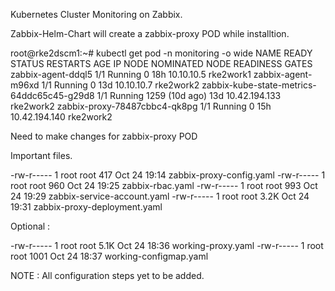 Kubernetes Cluster Monitoring on Zabbix.

Zabbix-Helm-Chart will create a zabbix-proxy POD while installtion.

root@rke2dscm1:~# kubectl get pod -n monitoring -o wide
NAME                                         READY   STATUS    RESTARTS         AGE   IP              NODE        NOMINATED NODE   READINESS GATES
zabbix-agent-ddql5                           1/1     Running   0                18h   10.10.10.5      rke2work1   <none>           <none>
zabbix-agent-m96xd                           1/1     Running   0                13d   10.10.10.7      rke2work2   <none>           <none>
zabbix-kube-state-metrics-64ddc65c45-g29d8   1/1     Running   1259 (10d ago)   13d   10.42.194.133   rke2work2   <none>           <none>
zabbix-proxy-78487cbbc4-qk8pg                1/1     Running   0                15h   10.42.194.140   rke2work2   <none>           <none>

Need to make changes for zabbix-proxy POD

Important files.

-rw-r----- 1 root root  417 Oct 24 19:14  zabbix-proxy-config.yaml
-rw-r----- 1 root root  960 Oct 24 19:25  zabbix-rbac.yaml
-rw-r----- 1 root root  993 Oct 24 19:29  zabbix-service-account.yaml
-rw-r----- 1 root root 3.2K Oct 24 19:31  zabbix-proxy-deployment.yaml

Optional :

-rw-r----- 1 root root 5.1K Oct 24 18:36  working-proxy.yaml
-rw-r----- 1 root root 1001 Oct 24 18:37  working-configmap.yaml

NOTE : All configuration steps yet to be added.
